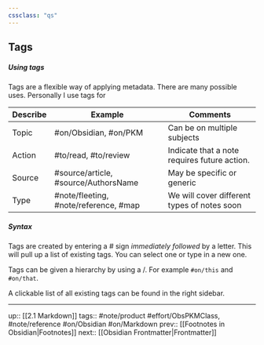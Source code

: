 ```yaml
---
cssclass: "qs"
---
```

## Tags

##### Using tags

Tags are a flexible way of applying metadata. There are many possible uses. Personally I use tags for

| Describe | Example                               | Comments                                     |
| -------- | ------------------------------------- | -------------------------------------------- |
| Topic    | #on/Obsidian, #on/PKM                 | Can be on multiple subjects                  |
| Action   | #to/read, #to/review                  | Indicate that a note requires future action. |
| Source   | #source/article, #source/AuthorsName  | May be specific or generic                   |
| Type     | #note/fleeting, #note/reference, #map | We will cover different types of notes soon  |

##### Syntax

Tags are created by entering a # sign _immediately followed_ by a letter. This will pull up a list of existing tags. You can select one or type in a new one.

Tags can be given a hierarchy by using a /. For example `#on/this` and `#on/that`.

A clickable list of all existing tags can be found in the right sidebar.

---

up:: [[2.1 Markdown]]
tags:: #note/product #effort/ObsPKMClass, #note/reference #on/Obsidian #on/Markdown 
prev:: [[Footnotes in Obsidian|Footnotes]]
next:: [[Obsidian Frontmatter|Frontmatter]]

